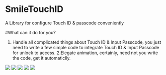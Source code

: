 # SmileTouchID
A Library for configure Touch ID &amp; passcode conveniently

#What can it do for you?

1. Handle all complicated things about Touch ID & Input Passcode, you just need to write a few simple code to integrate Touch ID & Input Passcode for unlock to access.
2.Elegate animation, certainly, need not you write the code, get it automaticlly.


![](https://raw.githubusercontent.com/liu044100/SmileTouchID/master/demo_gif/demo1.gif)
![](https://raw.githubusercontent.com/liu044100/SmileTouchID/master/demo_gif/demo2.gif)
![](https://raw.githubusercontent.com/liu044100/SmileTouchID/master/demo_gif/demo3.gif)
![](https://raw.githubusercontent.com/liu044100/SmileTouchID/master/demo_gif/demo4.png)
![](https://raw.githubusercontent.com/liu044100/SmileTouchID/master/demo_gif/demo5.png)
